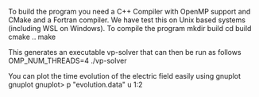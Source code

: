 To build the program you need a C++ Compiler with OpenMP support and CMake and a Fortran compiler. We have test this on Unix based systems (including WSL on Windows). To compile the program 
    mkdir build
    cd build
    cmake ..
    make

This generates an executable vp-solver that can then be run as follows
    OMP_NUM_THREADS=4 ./vp-solver

You can plot the time evolution of the electric field easily using gnuplot
    gnuplot
    gnuplot> p "evolution.data" u 1:2

    

